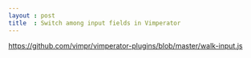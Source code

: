 ```yaml
---
layout : post
title  : Switch among input fields in Vimperator
---
```

https://github.com/vimpr/vimperator-plugins/blob/master/walk-input.js
